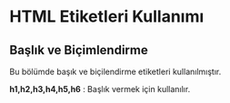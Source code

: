 <h1>HTML Etiketleri Kullanımı</h1>

<h2>Başlık ve Biçimlendirme</h2>
<p>Bu bölümde başık ve biçilendirme etiketleri kullanılmıştır.</p>
<p><b>h1,h2,h3,h4,h5,h6</b> : Başlık vermek için kullanılır. </p>
